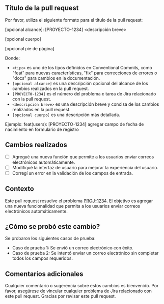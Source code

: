 ## Título de la pull request

Por favor, utiliza el siguiente formato para el título de la pull request:

<tipo>[opcional alcance]: [PROYECTO-1234] <descripción breve>

[opcional cuerpo]

[opcional pie de página]

Donde:

- `<tipo>` es uno de los tipos definidos en Conventional Commits, como "feat" para nuevas características, "fix" para correcciones de errores o "docs" para cambios en la documentación.
- `[opcional alcance]` es una descripción opcional del alcance de los cambios realizados en la pull request.
- `[PROYECTO-1234]` es el número del problema o tarea de Jira relacionado con la pull request.
- `<descripción breve>` es una descripción breve y concisa de los cambios realizados en la pull request.
- `[opcional cuerpo]` es una descripción más detallada.

Ejemplo: feat(users): [PROYECTO-1234] agregar campo de fecha de nacimiento en formulario de registro

## Cambios realizados
- [ ] Agregué una nueva función que permite a los usuarios enviar correos electrónicos automáticamente.
- [ ] Modifiqué la interfaz de usuario para mejorar la experiencia del usuario.
- [ ] Corregí un error en la validación de los campos de entrada.

## Contexto
Este pull request resuelve el problema [PROJ-1234](https://example-jira.com/browse/PROJ-1234). El objetivo es agregar una nueva funcionalidad que permita a los usuarios enviar correos electrónicos automáticamente.

## ¿Cómo se probó este cambio?
Se probaron los siguientes casos de prueba:
- Caso de prueba 1: Se envió un correo electrónico con éxito.
- Caso de prueba 2: Se intentó enviar un correo electrónico sin completar todos los campos requeridos.

## Comentarios adicionales
Cualquier comentario o sugerencia sobre estos cambios es bienvenido. Por favor, asegúrese de vincular cualquier problema de Jira relacionado con este pull request. Gracias por revisar este pull request.
